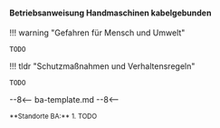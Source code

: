 #### Betriebsanweisung Handmaschinen kabelgebunden

!!! warning "Gefahren für Mensch und Umwelt"

	TODO

!!! tldr "Schutzmaßnahmen und Verhaltensregeln"

	TODO

--8<--
ba-template.md
--8<--	

<small>
**Standorte  BA:** 1. TODO
</small>